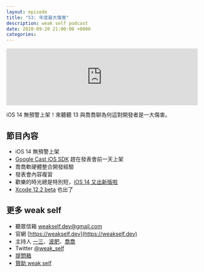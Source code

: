```yaml
---
layout: episode
title: "53: 年度最大傷害"
description: weak self podcast
date: 2020-09-20 21:00:00 +0800
categories: 
---
```

<iframe src="https://www.listennotes.com/embedded/e/c58606c6297a45439ad6d21ea59e33a1/" width="100%" style="width: 1px; min-width: 100%;" frameborder="0" scrolling="no" loading="lazy"></iframe>

iOS 14 無預警上架！來聽聽 13 與喬喬聊為何這對開發者是一大傷害。

## 節目內容
- iOS 14 無預警上架
- [Google Cast iOS SDK](https://developers.google.com/cast/docs/ios_sender/ios_permissions_changes) 趕在發表會前一天上架
- 喬喬軟硬體整合開發經驗
- 發表會內容複習
- 歡樂的時光總是特別短，[iOS 14 又出新版啦](https://twitter.com/joe_trash_talk/status/1306958887635959809?s=20)
- [Xcode 12.2 beta](https://developer.apple.com/documentation/xcode-release-notes/xcode-12_2-beta-release-notes) 也出了

## 更多 weak self

* 聽眾信箱 [weakself.dev@gmail.com](mailto:weakself.dev@gmail.com)
* 官網 [https://weakself.dev](https://weakself.dev)
* 主持人 [一三](https://twitter.com/ethanhuang13)、[波肥](https://twitter.com/PofatTseng)、[喬喬](https://twitter.com/joe_trash_talk)
* Twitter [@weak_self](https://twitter.com/weak_self)
* [提問箱](https://peing.net/zh-TW/weak_self)
* [贊助 weak self](https://weakself.dev/#donation)